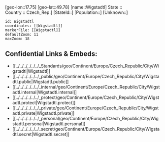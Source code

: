 ﻿---
location: [49.78,17.75] 
mapzoom: [7,12] 
mapmarker: city 
type: City
tags:
- geo/City


SpocWebEntityId: 35604
isDeleted: false
confidential: public

---
[geo-lon::17.75] 
[geo-lat::49.78] 
[name::Wigstadtl] 
State ::  
Country :: Czech_Rep.] 
[StateId::] 
[Population::] 
[Unknown::] 


```leaflet
id: Wigstadtl
coordinates: [[Wigstadtl]] 
markerFile: [[Wigstadtl]] 
defaultZoom: 11 
maxZoom: 18
```


## Confidential Links & Embeds: 
- [[../../../../../../_Standards/geo/Continent/Europe/Czech_Republic/City/Wigstadtl|Wigstadtl]] 
- [[../../../../../../_public/geo/Continent/Europe/Czech_Republic/City/Wigstadtl.public|Wigstadtl.public]] 
- [[../../../../../../_internal/geo/Continent/Europe/Czech_Republic/City/Wigstadtl.internal|Wigstadtl.internal]] 
- [[../../../../../../_protect/geo/Continent/Europe/Czech_Republic/City/Wigstadtl.protect|Wigstadtl.protect]] 
- [[../../../../../../_private/geo/Continent/Europe/Czech_Republic/City/Wigstadtl.private|Wigstadtl.private]] 
- [[../../../../../../_personal/geo/Continent/Europe/Czech_Republic/City/Wigstadtl.personal|Wigstadtl.personal]] 
- [[../../../../../../_secret/geo/Continent/Europe/Czech_Republic/City/Wigstadtl.secret|Wigstadtl.secret]] 
